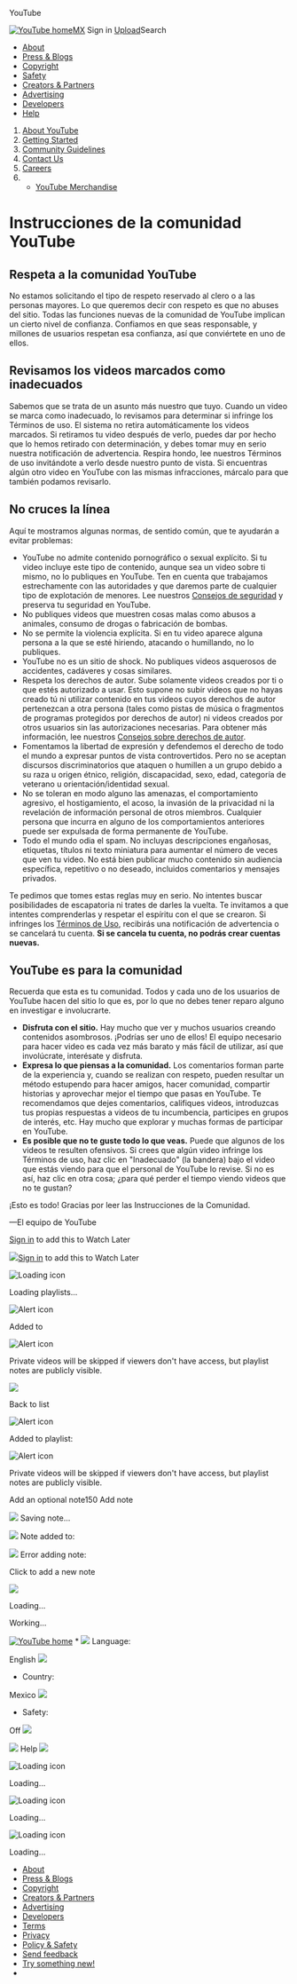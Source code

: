 



YouTube  


 









 [![YouTube home](//s.ytimg.com/yts/img/pixel-vfl3z5WfW.gif)MX](/ "YouTube home")
Sign in [Upload](//www.youtube.com/upload)Search 

* [About](//www.youtube.com/yt/about/)
* [Press & Blogs](//www.youtube.com/yt/press/)
* [Copyright](//www.youtube.com/yt/copyright/)
* [Safety](//www.youtube.com/yt/policyandsafety/)
* [Creators & Partners](//www.youtube.com/yt/creators/)
* [Advertising](//www.youtube.com/yt/advertise/)
* [Developers](//www.youtube.com/yt/dev/)
* [Help](//support.google.com/youtube/?hl=en-US)











1. [About YouTube](//www.youtube.com/yt/about/)
1. [Getting Started](//www.youtube.com/yt/about/getting-started.html)
2. [Community Guidelines](/t/community_guidelines)
3. [Contact Us](/t/contact_us)
4. [Careers](//www.youtube.com/yt/jobs/)
5. - [YouTube Merchandise](http://www.googlestore.com/You+Tube/)




# Instrucciones de la comunidad YouTube











## Respeta a la comunidad YouTube


No estamos solicitando el tipo de respeto reservado al clero o a las personas mayores. Lo que queremos decir con respeto es que no abuses del sitio. Todas las funciones nuevas de la comunidad de YouTube implican un cierto nivel de confianza. Confiamos en que seas responsable, y millones de usuarios respetan esa confianza, así que conviértete en uno de ellos.


## Revisamos los videos marcados como inadecuados


Sabemos que se trata de un asunto más nuestro que tuyo. Cuando un video se marca como inadecuado, lo revisamos para determinar si infringe los Términos de uso. El sistema no retira automáticamente los videos marcados. Si retiramos tu video después de verlo, puedes dar por hecho que lo hemos retirado con determinación, y debes tomar muy en serio nuestra notificación de advertencia. Respira hondo, lee nuestros Términos de uso invitándote a verlo desde nuestro punto de vista. Si encuentras algún otro video en YouTube con las mismas infracciones, márcalo para que también podamos revisarlo.


## No cruces la línea


Aquí te mostramos algunas normas, de sentido común, que te ayudarán a evitar problemas:


* YouTube no admite contenido pornográfico o sexual explícito. Si tu video incluye este tipo de contenido, aunque sea un video sobre ti mismo, no lo publiques en YouTube. Ten en cuenta que trabajamos estrechamente con las autoridades y que daremos parte de cualquier tipo de explotación de menores. Lee nuestros [Consejos de seguridad](/t/safety_tips) y preserva tu seguridad en YouTube.
* No publiques videos que muestren cosas malas como abusos a animales, consumo de drogas o fabricación de bombas.
* No se permite la violencia explícita. Si en tu video aparece alguna persona a la que se esté hiriendo, atacando o humillando, no lo publiques.
* YouTube no es un sitio de shock. No publiques videos asquerosos de accidentes, cadáveres y cosas similares.
* Respeta los derechos de autor. Sube solamente videos creados por ti o que estés autorizado a usar. Esto supone no subir videos que no hayas creado tú ni utilizar contenido en tus videos cuyos derechos de autor pertenezcan a otra persona (tales como pistas de música o fragmentos de programas protegidos por derechos de autor) ni videos creados por otros usuarios sin las autorizaciones necesarias. Para obtener más información, lee nuestros [Consejos sobre derechos de autor](//www.youtube.com/yt/copyright/what-is-copyright.html).
* Fomentamos la libertad de expresión y defendemos el derecho de todo el mundo a expresar puntos de vista controvertidos. Pero no se aceptan discursos discriminatorios que ataquen o humillen a un grupo debido a su raza u origen étnico, religión, discapacidad, sexo, edad, categoría de veterano u orientación/identidad sexual.
* No se toleran en modo alguno las amenazas, el comportamiento agresivo, el hostigamiento, el acoso, la invasión de la privacidad ni la revelación de información personal de otros miembros. Cualquier persona que incurra en alguno de los comportamientos anteriores puede ser expulsada de forma permanente de YouTube.
* Todo el mundo odia el spam. No incluyas descripciones engañosas, etiquetas, títulos ni texto miniatura para aumentar el número de veces que ven tu video. No está bien publicar mucho contenido sin audiencia específica, repetitivo o no deseado, incluidos comentarios y mensajes privados.


Te pedimos que tomes estas reglas muy en serio. No intentes buscar posibilidades de escapatoria ni trates de darles la vuelta. Te invitamos a que intentes comprenderlas y respetar el espíritu con el que se crearon. Si infringes los [Términos de Uso](/t/terms), recibirás una notificación de advertencia o se cancelará tu cuenta. **Si se cancela tu cuenta, no podrás crear cuentas nuevas.** 


## YouTube es para la comunidad


Recuerda que esta es tu comunidad. Todos y cada uno de los usuarios de YouTube hacen del sitio lo que es, por lo que no debes tener reparo alguno en investigar e involucrarte.


* **Disfruta con el sitio.** Hay mucho que ver y muchos usuarios creando contenidos asombrosos. ¡Podrías ser uno de ellos! El equipo necesario para hacer video es cada vez más barato y más fácil de utilizar, así que involúcrate, interésate y disfruta.
* **Expresa lo que piensas a la comunidad.** Los comentarios forman parte de la experiencia y, cuando se realizan con respeto, pueden resultar un método estupendo para hacer amigos, hacer comunidad, compartir historias y aprovechar mejor el tiempo que pasas en YouTube. Te recomendamos que dejes comentarios, califiques videos, introduzcas tus propias respuestas a videos de tu incumbencia, participes en grupos de interés, etc. Hay mucho que explorar y muchas formas de participar en YouTube.
* **Es posible que no te guste todo lo que veas.** Puede que algunos de los videos te resulten ofensivos. Si crees que algún video infringe los Términos de uso, haz clic en "Inadecuado" (la bandera) bajo el video que estás viendo para que el personal de YouTube lo revise. Si no es así, haz clic en otra cosa; ¿para qué perder el tiempo viendo videos que no te gustan?


¡Esto es todo! Gracias por leer las Instrucciones de la Comunidad.


—El equipo de YouTube










[Sign in](https://accounts.google.com/ServiceLogin?hl=en_US&uilel=3&continue=http%3A%2F%2Fwww.youtube.com%2Fsignin%3Faction_handle_signin%3Dtrue%26feature%3Dplaylist%26hl%3Den_US%26next%3D%252Ft%252Fcommunity_guidelines%26nomobiletemp%3D1&service=youtube&passive=true) to add this to Watch Later

 



![](//s.ytimg.com/yts/img/pixel-vfl3z5WfW.gif)[Sign in](https://accounts.google.com/ServiceLogin?hl=en_US&uilel=3&continue=http%3A%2F%2Fwww.youtube.com%2Fsignin%3Faction_handle_signin%3Dtrue%26feature%3Dplaylist%26hl%3Den_US%26next%3D%252Ft%252Fcommunity_guidelines%26nomobiletemp%3D1&service=youtube&passive=true) to add this to Watch Later





![Loading icon](//s.ytimg.com/yts/img/pixel-vfl3z5WfW.gif)

 Loading playlists...
 







 
![Alert icon](//s.ytimg.com/yts/img/pixel-vfl3z5WfW.gif)

 

Added to 


 
![Alert icon](//s.ytimg.com/yts/img/pixel-vfl3z5WfW.gif)

 

 Private videos will be skipped if viewers don't have access, but playlist notes are publicly visible.
 





![](//s.ytimg.com/yts/img/pixel-vfl3z5WfW.gif)

Back to list




 
![Alert icon](//s.ytimg.com/yts/img/pixel-vfl3z5WfW.gif)

 

Added to playlist:



 
![Alert icon](//s.ytimg.com/yts/img/pixel-vfl3z5WfW.gif)

 

 Private videos will be skipped if viewers don't have access, but playlist notes are publicly visible.
 


Add an optional note150 Add note 



![](//s.ytimg.com/yts/img/pixel-vfl3z5WfW.gif)
Saving note...




![](//s.ytimg.com/yts/img/pixel-vfl3z5WfW.gif)
Note added to:




![](//s.ytimg.com/yts/img/pixel-vfl3z5WfW.gif)
Error adding note:


Click to add a new note



![](//s.ytimg.com/yts/img/pixel-vfl3z5WfW.gif)










Loading...











Working...









[![YouTube home](//s.ytimg.com/yts/img/pixel-vfl3z5WfW.gif)](/ "YouTube home") * ![](//s.ytimg.com/yts/img/pixel-vfl3z5WfW.gif) 
Language:
 
 English
 ![](//s.ytimg.com/yts/img/pixel-vfl3z5WfW.gif)
* Country:
 
 Mexico
 ![](//s.ytimg.com/yts/img/pixel-vfl3z5WfW.gif)
* Safety:
 
Off
 ![](//s.ytimg.com/yts/img/pixel-vfl3z5WfW.gif)


 ![](//s.ytimg.com/yts/img/pixel-vfl3z5WfW.gif)
Help
![](//s.ytimg.com/yts/img/pixel-vfl3z5WfW.gif)



![Loading icon](//s.ytimg.com/yts/img/pixel-vfl3z5WfW.gif)

Loading...
 






![Loading icon](//s.ytimg.com/yts/img/pixel-vfl3z5WfW.gif)

Loading...
 






![Loading icon](//s.ytimg.com/yts/img/pixel-vfl3z5WfW.gif)

Loading...
 




* [About](//www.youtube.com/yt/about/)
* [Press & Blogs](//www.youtube.com/yt/press/)
* [Copyright](//www.youtube.com/yt/copyright/)
* [Creators & Partners](//www.youtube.com/yt/creators/)
* [Advertising](//www.youtube.com/yt/advertise/)
* [Developers](//www.youtube.com/yt/dev/)
* [Terms](/t/terms)
* [Privacy](http://www.google.com/intl/en/policies/privacy/)
* [Policy & Safety](//www.youtube.com/yt/policyandsafety/)
* [Send feedback](//www.google.com/tools/feedback/intl/en/error.html)
* [Try something new!](/testtube)
* 












